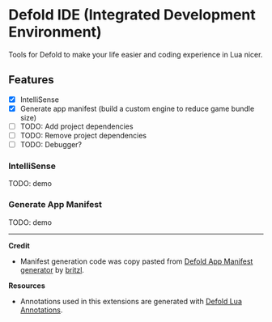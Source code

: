 # Defold IDE (Integrated Development Environment)

Tools for Defold to make your life easier and coding experience in Lua nicer.

## Features

- [x] IntelliSense
- [x] Generate app manifest (build a custom engine to reduce game bundle size)
- [ ] TODO: Add project dependencies
- [ ] TODO: Remove project dependencies
- [ ] TODO: Debugger?

### IntelliSense

TODO: demo

### Generate App Manifest

TODO: demo

---

**Credit**

- Manifest generation code was copy pasted from [Defold App Manifest generator](https://github.com/britzl/manifestation) by [britzl](https://github.com/britzl).

**Resources**

- Annotations used in this extensions are generated with [Defold Lua Annotations](https://github.com/mikatuo/defold-lua-annotations).